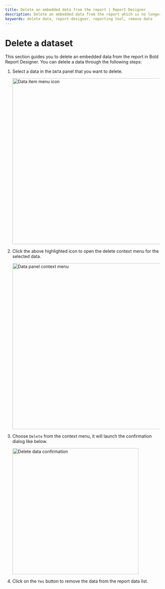 ```yaml
---
title: Delete an embedded data from the report | Report Designer
description: Delete an embedded data from the report which is no longer in use with the Data configuration panel in Bold Report Designer.
keywords: delete data, report-designer, reporting tool, remove data
---
```


# Delete a dataset

This section guides you to delete an embedded data from the report in Bold Report Designer. You can delete a data through the following steps:

1. Select a data in the `DATA` panel that you want to delete.

   <img style="width:540px" src="/assets/on-premise/images/report-designer/manage-data/dataset/data-item-menu-icon.png" alt="Data item menu icon">

2. Click the above highlighted icon to open the delete context menu for the selected data.

   <img style="width:540px" src="/assets/on-premise/images/report-designer/manage-data/dataset/data-panel-context-menu.png" alt="Data panel context menu">

3. Choose `Delete` from the context menu, it will launch the confirmation dialog like below.

   <img style="width:410px" src="/assets/on-premise/images/report-designer/manage-data/dataset/delete-data-confirmation.png" alt="Delete data confirmation">

4. Click on the `Yes` button to remove the data from the report data list.